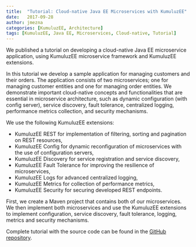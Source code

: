```yaml
---
title:  "Tutorial: Cloud-native Java EE Microservices with KumuluzEE"
date:   2017-09-28
author: jmezna
categories: [KumuluzEE, Architecture]
tags: [KumuluzEE, Java EE, Microservices, Cloud-native, Tutorial]
---
```


We published a tutorial on developing a cloud-native Java EE microservice application, using KumuluzEE microservice
framework and KumuluzEE extensions.

In this tutorial we develop a sample application for managing customers and their orders. The application consists of
two microservices; one for managing customer entities and one for managing order entities. We demonstrate important
cloud-native concepts and functionalities that are essential in microservice architecture, such as dynamic configuration
(with config server), service discovery, fault tolerance, centralized logging, performance metrics collection, and
security mechanisms.

<!--more-->

We use the following KumuluzEE extensions:
- KumuluzEE REST for implementation of filtering, sorting and pagination on REST resources,
- KumuluzEE Config for dynamic reconfiguration of microservices with the use of configuration servers,
- KumuluzEE Discovery for service registration and service discovery,
- KumuluzEE Fault Tolerance for improving the resilience of microservices,
- KumuluzEE Logs for advanced centralized logging,
- KumuluzEE Metrics for collection of performance metrics,
- KumuluzEE Security for securing developed REST endpoints.

First, we create a Maven project that contains both of our microservices. We then implement both microservices and use
the KumuluzEE extensions to implement configuration, service discovery, fault tolerance, logging, metrics and security
mechanisms.

Complete tutorial with the source code can be found in the [GitHub repository](https://github.com/kumuluz/kumuluzee-samples/tree/master/tutorial-microservice-config-discovery-faulttolerance-logs-metrics-security).
